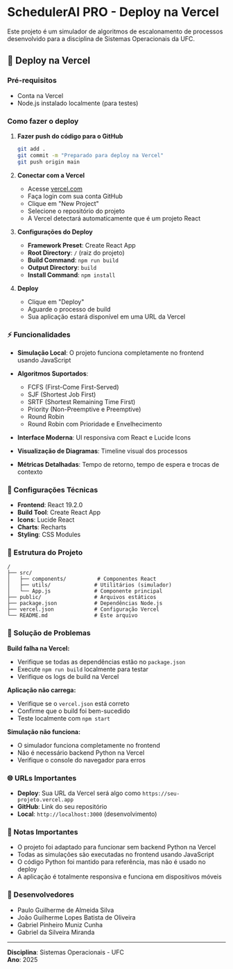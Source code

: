 # SchedulerAI PRO - Deploy na Vercel

Este projeto é um simulador de algoritmos de escalonamento de processos desenvolvido para a disciplina de Sistemas Operacionais da UFC.

## 🚀 Deploy na Vercel

### Pré-requisitos
- Conta na Vercel
- Node.js instalado localmente (para testes)

### Como fazer o deploy

1. **Fazer push do código para o GitHub**
   ```bash
   git add .
   git commit -m "Preparado para deploy na Vercel"
   git push origin main
   ```

2. **Conectar com a Vercel**
   - Acesse [vercel.com](https://vercel.com)
   - Faça login com sua conta GitHub
   - Clique em "New Project"
   - Selecione o repositório do projeto
   - A Vercel detectará automaticamente que é um projeto React

3. **Configurações do Deploy**
   - **Framework Preset**: Create React App
   - **Root Directory**: `/` (raiz do projeto)
   - **Build Command**: `npm run build`
   - **Output Directory**: `build`
   - **Install Command**: `npm install`

4. **Deploy**
   - Clique em "Deploy"
   - Aguarde o processo de build
   - Sua aplicação estará disponível em uma URL da Vercel

### ⚡ Funcionalidades

- **Simulação Local**: O projeto funciona completamente no frontend usando JavaScript
- **Algoritmos Suportados**:
  - FCFS (First-Come First-Served)
  - SJF (Shortest Job First)
  - SRTF (Shortest Remaining Time First)
  - Priority (Non-Preemptive e Preemptive)
  - Round Robin
  - Round Robin com Prioridade e Envelhecimento

- **Interface Moderna**: UI responsiva com React e Lucide Icons
- **Visualização de Diagramas**: Timeline visual dos processos
- **Métricas Detalhadas**: Tempo de retorno, tempo de espera e trocas de contexto

### 🔧 Configurações Técnicas

- **Frontend**: React 19.2.0
- **Build Tool**: Create React App
- **Icons**: Lucide React
- **Charts**: Recharts
- **Styling**: CSS Modules

### 📁 Estrutura do Projeto

```
/
├── src/
│   ├── components/          # Componentes React
│   ├── utils/              # Utilitários (simulador)
│   └── App.js              # Componente principal
├── public/                 # Arquivos estáticos
├── package.json            # Dependências Node.js
├── vercel.json             # Configuração Vercel
└── README.md               # Este arquivo
```

### 🐛 Solução de Problemas

**Build falha na Vercel:**
- Verifique se todas as dependências estão no `package.json`
- Execute `npm run build` localmente para testar
- Verifique os logs de build na Vercel

**Aplicação não carrega:**
- Verifique se o `vercel.json` está correto
- Confirme que o build foi bem-sucedido
- Teste localmente com `npm start`

**Simulação não funciona:**
- O simulador funciona completamente no frontend
- Não é necessário backend Python na Vercel
- Verifique o console do navegador para erros

### 🌐 URLs Importantes

- **Deploy**: Sua URL da Vercel será algo como `https://seu-projeto.vercel.app`
- **GitHub**: Link do seu repositório
- **Local**: `http://localhost:3000` (desenvolvimento)

### 📝 Notas Importantes

- O projeto foi adaptado para funcionar sem backend Python na Vercel
- Todas as simulações são executadas no frontend usando JavaScript
- O código Python foi mantido para referência, mas não é usado no deploy
- A aplicação é totalmente responsiva e funciona em dispositivos móveis

### 👥 Desenvolvedores

- Paulo Guilherme de Almeida Silva
- João Guilherme Lopes Batista de Oliveira  
- Gabriel Pinheiro Muniz Cunha
- Gabriel da Silveira Miranda

---

**Disciplina**: Sistemas Operacionais - UFC  
**Ano**: 2025
